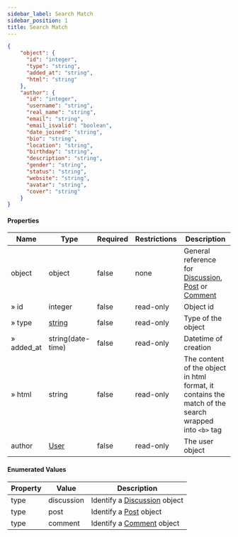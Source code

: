 ```yaml
---
sidebar_label: Search Match
sidebar_position: 1
title: Search Match
---
```


```json
{
    "object": {
      "id": "integer",
      "type": "string",
      "added_at": "string",
      "html": "string"
    },
    "author": {
      "id": "integer",
      "username": "string",
      "real_name": "string",
      "email": "string",
      "email_isvalid": "boolean",
      "date_joined": "string",
      "bio": "string",
      "location": "string",
      "birthday": "string",
      "description": "string",
      "gender": "string",
      "status": "string",
      "website": "string",
      "avatar": "string",
      "cover": "string"
    }
}

```

#### Properties

| Name       | Type                                       | Required | Restrictions | Description                                                                                                                                                                  |
|------------|--------------------------------------------|----------|--------------|------------------------------------------------------------------------------------------------------------------------------------------------------------------------------|
| object     | object                                     | false    | none         | General reference for [Discussion](/docs/apireference/v2/schemas/discussion), [Post](/docs/apireference/v2/schemas/post) or [Comment](/docs/apireference/v2/schemas/comment) |
| » id       | integer                                    | false    | read-only    | Object id                                                                                                                                                                    |
| » type     | [string](/docs/apireference/v2/schemas/search_match#enumerated-values)                                 | false    | read-only    | Type of the object                                                                                                                                                           |
| » added_at | string(date-time)                          | false    | read-only    | Datetime of creation                                                                                                                                                         |
| » html     | string                                     | false    | read-only    | The content of the object in html format, it contains the match of the search wrapped into `<b>` tag                                                                         |
| author     | [User](/docs/apireference/v2/schemas/user) | false    | read-only    | The user object                                                                                                                                                              |

#### Enumerated Values

| Property | Value      | Description                                                              |
|----------|------------|--------------------------------------------------------------------------|
| type     | discussion | Identify a [Discussion](/docs/apireference/v2/schemas/discussion) object |
| type     | post       | Identify a [Post](/docs/apireference/v2/schemas/post) object             |
| type     | comment    | Identify a [Comment](/docs/apireference/v2/schemas/comment) object       |
